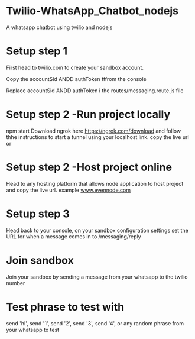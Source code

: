 # Twilio-WhatsApp_Chatbot_nodejs
A whatsapp chatbot using twilio and nodejs

# Setup step 1
First head to twilio.com to create your sandbox account.

Copy the accountSid ANDD authToken fffrom the console 

Replace accountSid ANDD authToken i the routes/messaging.route.js file

# Setup step 2 -Run project locally
npm start
Download ngrok here https://ngrok.com/download and follow thhe instructions to start a tunnel using your localhost link. copy the live url
or 

# Setup step 2 -Host project online 
Head to any hosting platform that allows node application to host project and copy the live url. example www.evennode.com

# Setup step 3
Head back to your console, on your sandbox configuration settings set the URL for when a message comes in to <your live link>/messaging/reply

# Join sandbox
Join your sandbox by sending a message from your whatsapp to the twilio number

# Test phrase to test with
send 'hi', send '1', send '2', send '3', send '4', or any random phrase from your whatsapp to test


